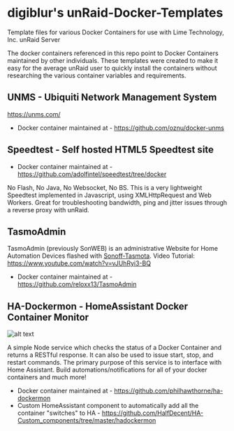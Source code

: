 # digiblur's unRaid-Docker-Templates

Template files for various Docker Containers for use with Lime Technology, Inc. unRaid Server

The docker containers referenced in this repo point to Docker Containers maintained by other individuals.  These templates were created to make it easy for the average unRaid user to quickly install the containers without researching the various container variables and requirements.

## UNMS - Ubiquiti Network Management System 
https://unms.com/
  - Docker container maintained at - https://github.com/oznu/docker-unms

## Speedtest - Self hosted HTML5 Speedtest site 
  - Docker container maintained at - https://github.com/adolfintel/speedtest/tree/docker

No Flash, No Java, No Websocket, No BS. This is a very lightweight Speedtest implemented in Javascript, using XMLHttpRequest and Web Workers. Great for troubleshooting bandwidth, ping and jitter issues through a reverse proxy with unRaid.

## TasmoAdmin  

TasmoAdmin (previously SonWEB) is an administrative Website for Home Automation Devices flashed with [Sonoff-Tasmota](https://github.com/arendst/Sonoff-Tasmota). 
Video Tutorial: https://www.youtube.com/watch?v=vJUhRyi3-BQ

  - Docker container maintained at - https://github.com/reloxx13/TasmoAdmin

## HA-Dockermon - HomeAssistant Docker Container Monitor
![alt text](https://raw.githubusercontent.com/digiblur/unraid-docker-templates/master/images/ha-dockermon_icon.png?raw=true "HA-Dockermon")

A simple Node service which checks the status of a Docker Container and returns a RESTful response. It can also be used to issue start, stop, and restart commands. The primary purpose of this service is to interface with Home Assistant. Build automations/notifications for all of your docker containers and much more!

  - Docker container maintained at - https://github.com/philhawthorne/ha-dockermon
  - Custom HomeAssistant component to automatically add all the container "switches" to HA - https://github.com/HalfDecent/HA-Custom_components/tree/master/hadockermon

